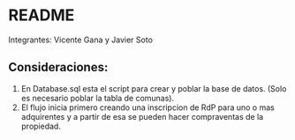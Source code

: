 # README

Integrantes: Vicente Gana y Javier Soto


## Consideraciones:

1. En Database.sql esta el script para crear y poblar la base de datos. (Solo es necesario poblar la tabla de comunas).
2. El flujo inicia primero creando una inscripcion de RdP para uno o mas adquirentes y a partir de esa se pueden hacer compraventas de la propiedad.
